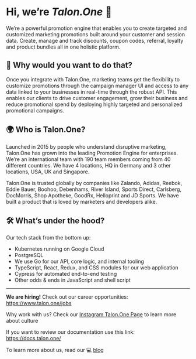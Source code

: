 # Hi, we’re _Talon.One_ 👋

We’re a powerful promotion engine that enables you to create targeted and customized marketing promotions built around your customer and session data. Create, manage and track discounts, coupon codes, referral, loyalty and product bundles all in one holistic platform. 

## 🤔 Why would you want to do that? 

Once you integrate with Talon.One, marketing teams get the flexibility to customize promotions through the campaign manager UI and access to any data linked to your businesses in real-time through the robust API. This enables our clients to drive customer engagement, grow their business and reduce promotional spend by deploying highly targeted and personalized promotional campaigns.

## 🌍​ Who is Talon.One?

Launched in 2015 by people who understand disruptive marketing, Talon.One has grown into the leading Promotion Engine for enterprises. We’re an international team with 190 team members coming from 40 different countries. We have 4 locations, HQ in Germany and 3 other locations, USA, UK and Singapore. 

Talon.One is trusted globally by companies like Zalando, Adidas, Reebok, Eddie Bauer, Boohoo, Debenhams, River Island, Sports Direct, Carlsberg, DocMorris, Shop Apotheke, GoodRx, Helloprint and JD Sports. We have built a product that is loved by marketers and developers alike.

## 🛠️​ What’s under the hood?

Our tech stack from the bottom up: 
  - Kubernetes running on Google Cloud 
  - PostgreSQL 
  - We use Go for our API, core logic, and internal tooling 
  - TypeScript, React, Redux, and CSS modules for our web application 
  - Cypress for automated end-to-end testing 
  - Other odds & ends in JavaScript and shell script

---

**We are hiring!** Check out our career opportunities: https://www.talon.one/jobs

Why work with us? Check our [Instagram Talon.One Page](https://www.instagram.com/talon.one/) to learn more about culture

If you want to review our documentation use this link: https://docs.talon.one/

To learn more about us, read our 💻 [blog](https://www.talon.one/blog/research-and-development?page=1)